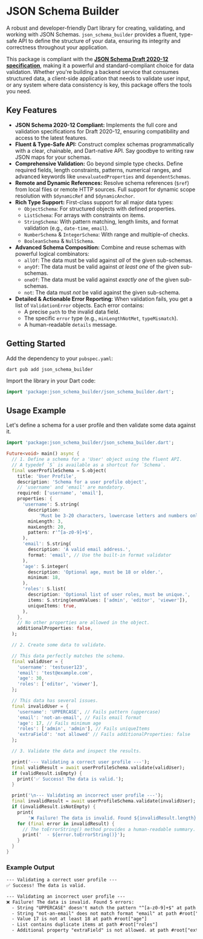 # JSON Schema Builder

A robust and developer-friendly Dart library for creating, validating, and working with JSON Schemas. `json_schema_builder` provides a fluent, type-safe API to define the structure of your data, ensuring its integrity and correctness throughout your application.

This package is compliant with the [**JSON Schema Draft 2020-12 specification**](https://json-schema.org/draft/2020-12), making it a powerful and standard-compliant choice for data validation. Whether you're building a backend service that consumes structured data, a client-side application that needs to validate user input, or any system where data consistency is key, this package offers the tools you need.

## Key Features

- **JSON Schema 2020-12 Compliant:** Implements the full core and validation specifications for Draft 2020-12, ensuring compatibility and access to the latest features.
- **Fluent & Type-Safe API:** Construct complex schemas programmatically with a clear, chainable, and Dart-native API. Say goodbye to writing raw JSON maps for your schemas.
- **Comprehensive Validation:** Go beyond simple type checks. Define required fields, length constraints, patterns, numerical ranges, and advanced keywords like `unevaluatedProperties` and `dependentSchemas`.
- **Remote and Dynamic References:** Resolve schema references (`$ref`) from local files or remote HTTP sources. Full support for dynamic scope resolution with `$dynamicRef` and `$dynamicAnchor`.
- **Rich Type Support:** First-class support for all major data types:
  - `ObjectSchema`: For structured objects with defined properties.
  - `ListSchema`: For arrays with constraints on items.
  - `StringSchema`: With pattern matching, length limits, and format validation (e.g., `date-time`, `email`).
  - `NumberSchema` & `IntegerSchema`: With range and multiple-of checks.
  - `BooleanSchema` & `NullSchema`.
- **Advanced Schema Composition:** Combine and reuse schemas with powerful logical combinators:
  - `allOf`: The data must be valid against _all_ of the given sub-schemas.
  - `anyOf`: The data must be valid against _at least one_ of the given sub-schemas.
  - `oneOf`: The data must be valid against _exactly one_ of the given sub-schemas.
  - `not`: The data must _not_ be valid against the given sub-schema.
- **Detailed & Actionable Error Reporting:** When validation fails, you get a list of `ValidationError` objects. Each error contains:
  - A precise `path` to the invalid data field.
  - The specific `error` type (e.g., `minLengthNotMet`, `typeMismatch`).
  - A human-readable `details` message.

## Getting Started

Add the dependency to your `pubspec.yaml`:

```shell
dart pub add json_schema_builder
```

Import the library in your Dart code:

```dart
import 'package:json_schema_builder/json_schema_builder.dart';
```

## Usage Example

Let's define a schema for a user profile and then validate some data against it.

```dart
import 'package:json_schema_builder/json_schema_builder.dart';

Future<void> main() async {
  // 1. Define a schema for a 'User' object using the fluent API.
  // A typedef `S` is available as a shortcut for `Schema`.
  final userProfileSchema = S.object(
    title: 'User Profile',
    description: 'Schema for a user profile object',
    // 'username' and 'email' are mandatory.
    required: ['username', 'email'],
    properties: {
      'username': S.string(
        description:
            'Must be 3-20 characters, lowercase letters and numbers only.',
        minLength: 3,
        maxLength: 20,
        pattern: r'^[a-z0-9]+$',
      ),
      'email': S.string(
        description: 'A valid email address.',
        format: 'email', // Use the built-in format validator
      ),
      'age': S.integer(
        description: 'Optional age, must be 18 or older.',
        minimum: 18,
      ),
      'roles': S.list(
        description: 'Optional list of user roles, must be unique.',
        items: S.string(enumValues: ['admin', 'editor', 'viewer']),
        uniqueItems: true,
      ),
    },
    // No other properties are allowed in the object.
    additionalProperties: false,
  );

  // 2. Create some data to validate.

  // This data perfectly matches the schema.
  final validUser = {
    'username': 'testuser123',
    'email': 'test@example.com',
    'age': 30,
    'roles': ['editor', 'viewer'],
  };

  // This data has several issues.
  final invalidUser = {
    'username': 'UPPERCASE', // Fails pattern (uppercase)
    'email': 'not-an-email', // Fails email format
    'age': 17, // Fails minimum age
    'roles': ['admin', 'admin'], // Fails uniqueItems
    'extraField': 'not allowed' // Fails additionalProperties: false
  };

  // 3. Validate the data and inspect the results.

  print('--- Validating a correct user profile ---');
  final validResult = await userProfileSchema.validate(validUser);
  if (validResult.isEmpty) {
    print('✅ Success! The data is valid.');
  }

  print('\n--- Validating an incorrect user profile ---');
  final invalidResult = await userProfileSchema.validate(invalidUser);
  if (invalidResult.isNotEmpty) {
    print(
        '❌ Failure! The data is invalid. Found ${invalidResult.length} errors:');
    for (final error in invalidResult) {
      // The toErrorString() method provides a human-readable summary.
      print('  - ${error.toErrorString()}');
    }
  }
}
```

### Example Output

```txt
--- Validating a correct user profile ---
✅ Success! The data is valid.

--- Validating an incorrect user profile ---
❌ Failure! The data is invalid. Found 5 errors:
  - String "UPPERCASE" doesn't match the pattern "^[a-z0-9]+$" at path #root["username"]
  - String "not-an-email" does not match format "email" at path #root["email"]
  - Value 17 is not at least 18 at path #root["age"]
  - List contains duplicate items at path #root["roles"]
  - Additional property "extraField" is not allowed. at path #root["extraField"]
```
